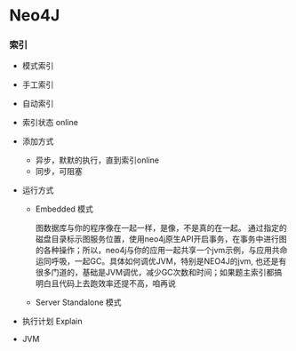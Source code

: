 # Neo4J



### 索引

* 模式索引

* 手工索引

* 自动索引

* 索引状态  online

* 添加方式

  * 异步，默默的执行，直到索引online
  * 同步，可阻塞

* 运行方式

  * Embedded 模式

    图数据库与你的程序像在一起一样，是像，不是真的在一起。
    ​        通过指定的磁盘目录标示图服务位置，使用neo4j原生API开启事务，在事务中进行图的各种操作；
    ​        所以，neo4j与你的应用一起共享一个jvm示例，与应用共命运同呼吸，一起GC。具体如何调优JVM，特别是NEO4J的jvm, 也还是有很多门道的，基础是JVM调优，减少GC次数和时间；如果题主索引都搞明白且代码上去跑效率还提不高，咱再说

  * Server Standalone 模式

* 执行计划  Explain

* JVM